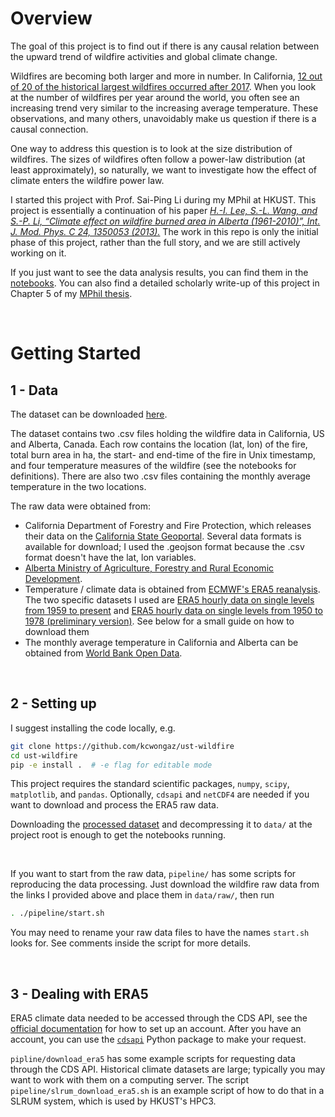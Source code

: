 # Overview
The goal of this project is to find out if there is any causal relation between the upward trend of wildfire activities and global climate change. 

Wildfires are becoming both larger and more in number. In California, [12 out of 20 of the historical largest wildfires occurred after 2017](https://en.wikipedia.org/wiki/List_of_California_wildfires). When you look at the number of wildfires per year around the world, you often see an increasing trend very similar to the increasing average temperature. These observations, and many others, unavoidably make us question if there is a causal connection.

One way to address this question is to look at the size distribution of wildfires. The sizes of wildfires often follow a power-law distribution (at least approximately), so naturally, we want to investigate how the effect of climate enters the wildfire power law.

I started this project with Prof. Sai-Ping Li during my MPhil at HKUST. This project is essentially a continuation of his paper [*H.-I. Lee, S.-L. Wang, and S.-P. Li, “Climate effect on wildfire burned area in Alberta (1961-2010)”, Int. J. Mod. Phys. C 24, 1350053 (2013).*](https://arxiv.org/abs/1909.11934) The work in this repo is only the initial phase of this project, rather than the full story, and we are still actively working on it.

If you just want to see the data analysis results, you can find them in the [notebooks](https://nbviewer.org/github/kcwongaz/ust_wildfire/tree/master/notebooks/). You can also find a detailed scholarly write-up of this project in Chapter 5 of my [MPhil thesis](https://drive.google.com/file/d/1wgr3l9psxnW8qiUr-FL-vXN2wRbjcxAC/view?usp=sharing).

<br>

# Getting Started

## 1 - Data
The dataset can be downloaded [here](https://drive.google.com/file/d/10Ff7UBt1Fg68EvGE-uMLrt5f4aQGI6RW/view?usp=sharing).

The dataset contains two .csv files holding the wildfire data in California, US and Alberta, Canada. Each row contains the location (lat, lon) of the fire, total burn area in ha, the start- and end-time of the fire in Unix timestamp, and four temperature measures of the wildfire (see the notebooks for definitions). There are also two .csv files containing the monthly average temperature in the two locations.

The raw data were obtained from:
- California Department of Forestry and Fire Protection, which releases their data on the [California State Geoportal](https://gis.data.ca.gov/datasets/CALFIRE-Forestry::california-fire-perimeters-1950/explore?location=37.442493%2C-118.992700%2C6.86). Several data formats is available for download; I used the .geojson format because the .csv format doesn't have the lat, lon variables.
- [Alberta Ministry of Agriculture, Forestry and Rural Economic Development](https://wildfire.alberta.ca/resources/historical-data/historical-wildfire-database.aspx).
- Temperature / climate data is obtained from [ECMWF's ERA5 reanalysis](https://www.ecmwf.int/en/forecasts/datasets/reanalysis-datasets/era5). The two specific datasets I used are [ERA5 hourly data on single levels from 1959 to present](https://cds.climate.copernicus.eu/cdsapp#!/dataset/reanalysis-era5-single-levels?tab=overview) and [ERA5 hourly data on single levels from 1950 to 1978 (preliminary version)](https://cds.climate.copernicus.eu/cdsapp#!/dataset/reanalysis-era5-single-levels-preliminary-back-extension?tab=overview). See below for a small guide on how to download them
- The monthly average temperature in California and Alberta can be obtained from [World Bank Open Data](https://data.worldbank.org/). 

<br>

## 2 - Setting up

I suggest installing the code locally, e.g.

```bash
git clone https://github.com/kcwongaz/ust-wildfire
cd ust-wildfire
pip -e install .  # -e flag for editable mode
```

This project requires the standard scientific packages, `numpy`, `scipy`, `matplotlib`, and `pandas`. Optionally, `cdsapi` and `netCDF4` are needed if you want to download and process the ERA5 raw data.

Downloading the [processed dataset](https://drive.google.com/file/d/10Ff7UBt1Fg68EvGE-uMLrt5f4aQGI6RW/view?usp=sharing) and decompressing it to `data/` at the project root is enough to get the notebooks running.

<br>

If you want to start from the raw data, `pipeline/` has some scripts for reproducing the data processing. Just download the wildfire raw data from the links I provided above and place them in `data/raw/`, then run 

```bash
. ./pipeline/start.sh 
```

You may need to rename your raw data files to have the names `start.sh` looks for. See comments inside the script for more details.


<br>

## 3 - Dealing with ERA5

ERA5 climate data needed to be accessed through the CDS API, see the [official documentation](https://cds.climate.copernicus.eu/api-how-to) for how to set up an account. After you have an account, you can use the [`cdsapi`](https://pypi.org/project/cdsapi/) Python package to make your request.

`pipline/download_era5` has some example scripts for requesting data through the CDS API. Historical climate datasets are large; typically you may want to work with them on a computing server. The script `pipeline/slrum_download_era5.sh` is an example script of how to do that in a SLRUM system, which is used by HKUST's HPC3.
